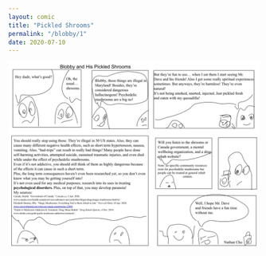 ```yaml
---
layout: comic
title: "Pickled Shrooms"
permalink: "/blobby/1"
date: 2020-07-10
---
```

<img src="/comicsimages/07-10-20-Pickled-Shrooms.svg"/>